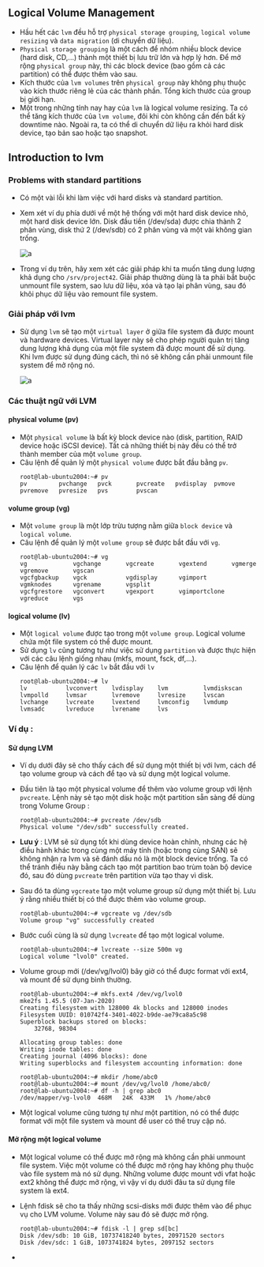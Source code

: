 ## Logical Volume Management

- Hầu hết các `lvm` đều hỗ trợ `physical storage grouping`, `logical volume resizing` và `data migration` (di chuyển dữ liệu).
- `Physical storage grouping` là một cách để nhóm nhiều block device (hard disk, CD,...) thành một thiết bị lưu trữ lớn và hợp lý hơn. Để mở rộng `physical group` này, thì các block device (bao gồm cả các partition) có thể được thêm vào sau.
- Kích thước của `lvm volumes` trên `physical group` này không phụ thuộc vào kích thước riêng lẻ của các thành phần. Tổng kích thước của group bị giới hạn.
- Một trong những tính nay hay của `lvm` là logical volume resizing. Ta có thể tăng kích thước của `lvm volume`, đôi khi còn không cần đến bất kỳ downtime nào. Ngoài ra, ta có thể di chuyển dữ liệu ra khỏi hard disk device, tạo bản sao hoặc tạo snapshot.

## Introduction to lvm

### Problems with standard partitions

- Có một vài lỗi khi làm việc với hard disks và standard partition. 
- Xem xét ví dụ phía dưới về một hệ thống với một hard disk device nhỏ, một hard disk device lớn. Disk đầu tiền (/dev/sda) được chia thành 2 phân vùng, disk thứ 2 (/dev/sdb) có 2 phân vùng và một vài không gian trống.

    ![a](https://imgur.com/R8V5liB.png)

- Trong ví dụ trên, hãy xem xét các giải pháp khi ta muốn tăng dung lượng khả dụng cho `/srv/project42`. Giải pháp thường dùng là ta phải bắt buộc unmount file system, sao lưu dữ liệu, xóa và tạo lại phân vùng, sau đó khôi phục dữ liệu vào remount file system.

### Giải pháp với lvm

- Sử dụng `lvm` sẽ tạo một `virtual layer` ở giữa file system đã được mount và hardware devices. Virtual layer này sẽ cho phép người quản trị tăng dung lượng khả dụng của một file system đã được mount để sử dụng. Khi lvm được sử dụng đúng cách, thì nó sẽ không cần phải unmount file system để mở rộng nó.

    ![a](https://imgur.com/pJZ0VaD.png)

### Các thuật ngữ với LVM

#### physical volume (pv)

- Một `physical volume` là bất kỳ block device nào (disk, partition, RAID device hoặc iSCSI device). Tất cả những thiết bị này đều có thể trở thành member của một `volume group`.
- Câu lệnh để quản lý một `physical volume` được bắt đầu bằng `pv`.
    ```
    root@lab-ubuntu2004:~# pv
    pv         pvchange   pvck       pvcreate   pvdisplay  pvmove     pvremove   pvresize   pvs        pvscan
    ```

#### volume group (vg)

- Một `volume group` là một lớp trừu tượng nằm giữa `block device` và `logical volume`.
- Câu lệnh để quản lý một `volume group` sẽ được bắt đầu với `vg`.
    ```
    root@lab-ubuntu2004:~# vg
    vg             vgchange       vgcreate       vgextend       vgmerge        vgremove       vgscan
    vgcfgbackup    vgck           vgdisplay      vgimport       vgmknodes      vgrename       vgsplit
    vgcfgrestore   vgconvert      vgexport       vgimportclone  vgreduce       vgs
    ```

#### logical volume (lv)

- Một `logical volume` được tạo trong một `volume group`. Logical volume chứa một file system có thể được mount. 
- Sử dụng `lv` cũng tương tự như việc sử dụng `partition` và được thực hiện với các câu lệnh giống nhau (mkfs, mount, fsck, df,...).
- Câu lệnh để quản lý các `lv` bắt đầu với `lv`
    ```
    root@lab-ubuntu2004:~# lv
    lv           lvconvert    lvdisplay    lvm          lvmdiskscan  lvmpolld     lvmsar       lvremove     lvresize     lvscan
    lvchange     lvcreate     lvextend     lvmconfig    lvmdump      lvmsadc      lvreduce     lvrename     lvs
    ```

### Ví dụ :

#### Sử dụng LVM

- Ví dụ dưới đây sẽ cho thấy cách để sử dụng một thiết bị với lvm, cách để tạo volume group và cách để tạo và sử dụng một logical volume.
- Đầu tiên là tạo một physical volume để thêm vào volume group với lệnh `pvcreate`. Lệnh này sẻ tạo một disk hoặc một partition sẵn sàng để dùng trong Volume Group :
    ```
    root@lab-ubuntu2004:~# pvcreate /dev/sdb
    Physical volume "/dev/sdb" successfully created.
    ```

- **Lưu ý** : LVM sẽ sử dụng tốt khi dùng device hoàn chỉnh, nhưng các hệ điều hành khác trong cùng một máy tính (hoặc trong cùng SAN) sẽ không nhận ra lvm và sẽ đánh dấu nó là một block device trống. Ta có thể tránh điều này bằng cách tạo một partition bao trùm toàn bộ device đó, sau đó dùng `pvcreate` trên partition vừa tạo thay vì disk.

- Sau đó ta dùng `vgcreate` tạo một volume group sử dụng một thiết bị. Lưu ý rằng nhiều thiết bị có thể được thêm vào volume group.
    ```
    root@lab-ubuntu2004:~# vgcreate vg /dev/sdb
    Volume group "vg" successfully created
    ```

- Bước cuối cùng là sử dụng `lvcreate` để tạo một logical volume.
    ```
    root@lab-ubuntu2004:~# lvcreate --size 500m vg
    Logical volume "lvol0" created.
    ```

- Volume group mới (/dev/vg/lvol0) bây giờ có thể được format với ext4, và mount để sử dụng bình thường.
    ```
    root@lab-ubuntu2004:~# mkfs.ext4 /dev/vg/lvol0
    mke2fs 1.45.5 (07-Jan-2020)
    Creating filesystem with 128000 4k blocks and 128000 inodes
    Filesystem UUID: 010742f4-3401-4022-b9de-ae79ca8a5c98
    Superblock backups stored on blocks:
        32768, 98304

    Allocating group tables: done
    Writing inode tables: done
    Creating journal (4096 blocks): done
    Writing superblocks and filesystem accounting information: done

    root@lab-ubuntu2004:~# mkdir /home/abc0
    root@lab-ubuntu2004:~# mount /dev/vg/lvol0 /home/abc0/
    root@lab-ubuntu2004:~# df -h | grep abc0
    /dev/mapper/vg-lvol0  468M   24K  433M   1% /home/abc0
    ```

- Một logical volume cũng tương tự như một partition, nó có thể được format với một file system và mount để user có thể truy cập nó.

#### Mở rộng một logical volume

- Một logical volume có thể được mở rộng mà không cần phải unmount file system. Việc một volume có thể được mở rộng hay không phụ thuộc vào file system mà nó sử dụng. Những volume được mount với vfat hoặc ext2 không thể được mở rộng, vì vậy ví dụ dưới đâu ta sử dụng file system là ext4.
- Lệnh fdisk sẽ cho ta thấy những scsi-disks mới được thêm vào để phục vụ cho LVM volume. Volume này sau đó sẽ được mở rộng.
    ```
    root@lab-ubuntu2004:~# fdisk -l | grep sd[bc]
    Disk /dev/sdb: 10 GiB, 10737418240 bytes, 20971520 sectors
    Disk /dev/sdc: 1 GiB, 1073741824 bytes, 2097152 sectors
    ```

- 

